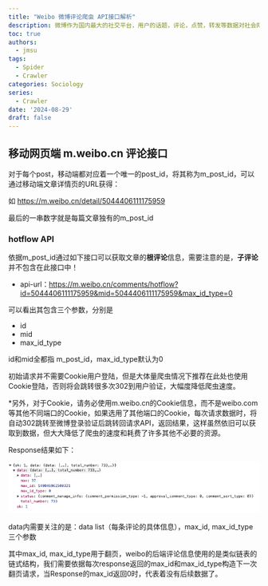 ```yaml
---
title: "Weibo 微博评论爬虫 API接口解析"
description: 微博作为国内最大的社交平台，用户的话题，评论，点赞，转发等数据对社会网络分析，或社会大数据分析有很大的帮助，因此构建一个用于学术的微博爬虫很有必要，本文将仅介绍现有的一些私有微博API接口，代码部分将不详细赘述。
toc: true
authors:
  - jmsu
tags:
  - Spider
  - Crawler
categories: Sociology
series:
  - Crawler
date: '2024-08-29'
draft: false
---
```


## 移动网页端 m.weibo.cn 评论接口

对于每个post，移动端都对应着一个唯一的post_id，将其称为m_post_id，可以通过移动端文章详情页的URL获得：

如 https://m.weibo.cn/detail/5044406111175959

最后的一串数字就是每篇文章独有的m_post_id

### hotflow API

依据m_post_id通过如下接口可以获取文章的**根评论**信息，需要注意的是，**子评论**并不包含在此接口中！

- api-url：https://m.weibo.cn/comments/hotflow?id=5044406111175959&mid=5044406111175959&max_id_type=0

可以看出其包含三个参数，分别是
- id
- mid
- max_id_type

id和mid全都指 m_post_id，max_id_type默认为0

初始请求并不需要Cookie用户登陆，但是大体量爬虫情况下推荐在此处也使用Cookie登陆，否则将会跳转很多次302到用户验证，大幅度降低爬虫速度。

*另外，对于Cookie，请务必使用m.weibo.cn的Cookie信息，而不是weibo.com等其他不同端口的Cookie，如果选用了其他端口的Cookie，每次请求数据时，将自动302跳转至微博登录验证后跳转回请求API，返回结果，这样虽然依旧可以获取到数据，但大大降低了爬虫的速度和耗费了许多其他不必要的资源。

Response结果如下：

![alt text](image.png)

data内需要关注的是：data list（每条评论的具体信息），max_id, max_id_type三个参数

其中max_id, max_id_type用于翻页，weibo的后端评论信息使用的是类似链表的链式结构，我们需要依据每次response返回的max_id和max_id_type构造下一次翻页请求，当Response的max_id返回0时，代表着没有后续数据了。










